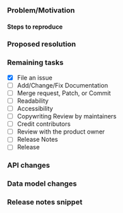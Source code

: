 ### Problem/Motivation

#### Steps to reproduce


### Proposed resolution


### Remaining tasks
- [x] File an issue
- [ ] Add/Change/Fix Documentation
- [ ] Merge request, Patch, or Commit
- [ ] Readability
- [ ] Accessibility
- [ ] Copywriting Review by maintainers
- [ ] Credit contributors
- [ ] Review with the product owner
- [ ] Release Notes
- [ ] Release

### API changes


### Data model changes


### Release notes snippet

